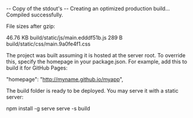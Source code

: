 -- Copy of the stdout's --
Creating an optimized production build...
Compiled successfully.

File sizes after gzip:

46.76 KB  build/static/js/main.edddf51b.js
289 B     build/static/css/main.9a0fe4f1.css

The project was built assuming it is hosted at the server root.
To override this, specify the homepage in your package.json.
For example, add this to build it for GitHub Pages:

"homepage": "http://myname.github.io/myapp",

The build folder is ready to be deployed.
You may serve it with a static server:

npm install -g serve
serve -s build

